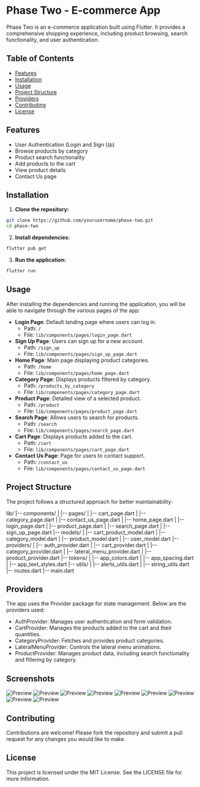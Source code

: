# Phase Two - E-commerce App

Phase Two is an e-commerce application built using Flutter. It provides a comprehensive shopping experience, including product browsing, search functionality, and user authentication.

## Table of Contents

- [Features](#features)
- [Installation](#installation)
- [Usage](#usage)
- [Project Structure](#project-structure)
- [Providers](#providers)
- [Contributing](#contributing)
- [License](#license)

## Features

- User Authentication (Login and Sign Up)
- Browse products by category
- Product search functionality
- Add products to the cart
- View product details
- Contact Us page

## Installation

1. **Clone the repository:**

```sh
git clone https://github.com/yourusername/phase-two.git
cd phase-two
```

2. **Install dependencies:**

```sh
flutter pub get
```

3. **Run the application:**

```sh
flutter run
```

## Usage

After installing the dependencies and running the application, you will be able to navigate through the various pages of the app:

- **Login Page**: Default landing page where users can log in.
  - Path: `/`
  - File: `lib/components/pages/login_page.dart`
- **Sign Up Page**: Users can sign up for a new account.
  - Path: `/sign_up`
  - File: `lib/components/pages/sign_up_page.dart`
- **Home Page**: Main page displaying product categories.
  - Path: `/home`
  - File: `lib/components/pages/home_page.dart`
- **Category Page**: Displays products filtered by category.
  - Path: `/products_by_category`
  - File: `lib/components/pages/category_page.dart`
- **Product Page**: Detailed view of a selected product.
  - Path: `/product`
  - File: `lib/components/pages/product_page.dart`
- **Search Page**: Allows users to search for products.
  - Path: `/search`
  - File: `lib/components/pages/search_page.dart`
- **Cart Page**: Displays products added to the cart.
  - Path: `/cart`
  - File: `lib/components/pages/cart_page.dart`
- **Contact Us Page**: Page for users to contact support.
  - Path: `/contact_us`
  - File: `lib/components/pages/contact_us_page.dart`

## Project Structure
The project follows a structured approach for better maintainability:

lib/
|-- components/
|   |-- pages/
|       |-- cart_page.dart
|       |-- category_page.dart
|       |-- contact_us_page.dart
|       |-- home_page.dart
|       |-- login_page.dart
|       |-- product_page.dart
|       |-- search_page.dart
|       |-- sign_up_page.dart
|-- models/
|   |-- cart_product_model.dart
|   |-- category_model.dart
|   |-- product_model.dart
|   |-- user_model.dart
|-- providers/
|   |-- auth_provider.dart
|   |-- cart_provider.dart
|   |-- category_provider.dart
|   |-- lateral_menu_provider.dart
|   |-- product_provider.dart
|-- tokens/
|   |-- app_colors.dart
|   |-- app_spacing.dart
|   |-- app_text_styles.dart
|-- utils/
|   |-- alerts_utils.dart
|   |-- string_utils.dart
|-- routes.dart
|-- main.dart

## Providers

The app uses the Provider package for state management. Below are the providers used:

- AuthProvider: Manages user authentication and form validation.
- CartProvider: Manages the products added to the cart and their quantities.
- CategoryProvider: Fetches and provides product categories.
- LateralMenuProvider: Controls the lateral menu animations.
- ProductProvider: Manages product data, including search functionality and filtering by category.

## Screenshots
![Preview](home.png)
![Preview](sign_up.png)
![Preview](login.png)
![Preview](search.png)
![Preview](cart.png)
![Preview](category.png)
![Preview](contact_us.png)
![Preview](lateral_menu.png)
![Preview](search.png)


## Contributing

Contributions are welcome! Please fork the repository and submit a pull request for any changes you would like to make.

## License

This project is licensed under the MIT License. See the LICENSE file for more information.

